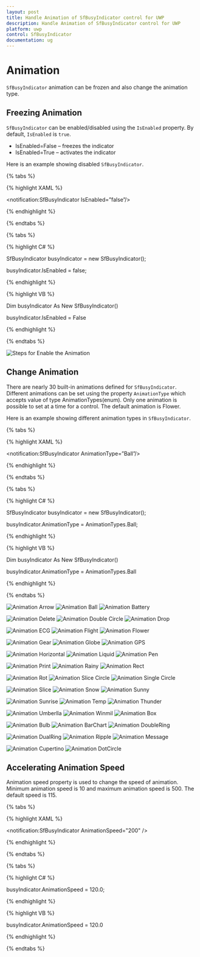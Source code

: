 ```yaml
---
layout: post
title: Handle Animation of SfBusyIndicator control for UWP
description: Handle Animation of SfBusyIndicator control for UWP
platform: uwp
control: SfBusyIndicator
documentation: ug
---
```


# Animation

`SfBusyIndicator` animation can be frozen and also change the animation type.

##  Freezing Animation

`SfBusyIndicator` can be enabled/disabled using the `IsEnabled` property. By default, `IsEnabled` is `true`.

* IsEnabled=False –  freezes the indicator 
* IsEnabled=True –  activates the indicator

Here is an example showing disabled `SfBusyIndicator`.

{% tabs %}

{% highlight XAML %}

<Grid Background=”CornFlowerBlue”/>

<notification:SfBusyIndicator IsEnabled=”false”/>

</Grid>

{% endhighlight %}

{% endtabs %}

{% tabs %}

{% highlight C# %}

SfBusyIndicator busyIndicator = new SfBusyIndicator();

busyIndicator.IsEnabled = false;

{% endhighlight %}

{% highlight VB %}

Dim busyIndicator As New SfBusyIndicator()

busyIndicator.IsEnabled = False

{% endhighlight %}

{% endtabs %}

![Steps for Enable the Animation](SfBusyIndicator1/Enable.png)

## Change Animation

There are nearly 30 built-in animations defined for `SfBusyIndicator`. Different animations can be set using the property `AnimationType` which accepts value of type AnimationTypes(enum). Only one animation is possible to set at a time for a control. The default animation is Flower.

Here is an example showing different animation types in `SfBusyIndicator`.

{% tabs %}

{% highlight XAML %}

<Grid Background=”CornFlowerBlue”/>

<notification:SfBusyIndicator AnimationType=”Ball”/>

</Grid>

{% endhighlight %}

{% endtabs %}

{% tabs %}

{% highlight C# %}

SfBusyIndicator busyIndicator = new SfBusyIndicator();

busyIndicator.AnimationType = AnimationTypes.Ball;

{% endhighlight %}

{% highlight VB %}

Dim busyIndicator As New SfBusyIndicator()

busyIndicator.AnimationType = AnimationTypes.Ball

{% endhighlight %}

{% endtabs %}

![Animation Arrow](SfBusyIndicator1/Arrow.png)		![Animation Ball](SfBusyIndicator1/Ball.png)	![Animation Battery](SfBusyIndicator1/Battery.png)

![Animation Delete](SfBusyIndicator1/Delete.png)	![Animation Double Circle](SfBusyIndicator1/DoubleCircle.png)	![Animation Drop](SfBusyIndicator1/Drop.png)

![Animation ECG](SfBusyIndicator1/Ecg.png)	![Animation Flight](SfBusyIndicator1/Flight.png)	![Animation Flower](SfBusyIndicator1/Flower.png)

![Animation Gear](SfBusyIndicator1/Gear.png)	![Animation Globe](SfBusyIndicator1/Globe.png)	![Animation GPS](SfBusyIndicator1/Gps.png)

![Animation Horizontal](SfBusyIndicator1/Horizontal.png)	![Animation Liquid](SfBusyIndicator1/liquid.png)	![Animation Pen](SfBusyIndicator1/pen.png)

![Animation Print](SfBusyIndicator1/print.png)	![Animation Rainy](SfBusyIndicator1/rainy.png)	![Animation Rect](SfBusyIndicator1/Rect.png)

![Animation Rot](SfBusyIndicator1/Rot.png)	![Animation Slice Circle](SfBusyIndicator1/SilceCircle.png)	![Animation Single Circle](SfBusyIndicator1/SingleCircle.png)

![Animation Slice](SfBusyIndicator1/Slice.png)	![Animation Snow](SfBusyIndicator1/Snow.png)	![Animation Sunny](SfBusyIndicator1/Sunny.png)

![Animation Sunrise](SfBusyIndicator1/Sunrise.png)	![Animation Temp](SfBusyIndicator1/Temp.png)	![Animation Thunder](SfBusyIndicator1/Thunder.png)

![Animation Umberlla](SfBusyIndicator1/Umberlla.png)	![Animation Winmil](SfBusyIndicator1/Winmil.png)	![Animation Box](SfBusyIndicator1/Box.png)

![Animation Bulb](SfBusyIndicator1/Bulb.png) ![Animation BarChart](SfBusyIndicator1/BarChart.png)  ![Animation DoubleRing](SfBusyIndicator1/DoubleRing.png)

![Animation DualRing](SfBusyIndicator1/DualRing.png) ![Animation Ripple](SfBusyIndicator1/Ripple.png) ![Animation Message](SfBusyIndicator1/Message.png)

![Animation Cupertino](SfBusyIndicator1/Cupertino.png) ![Animation DotCircle](SfBusyIndicator1/DotCircle.png) 


## Accelerating Animation Speed

Animation speed property is used to change the speed of animation. Minimum animation speed is 10 and maximum animation speed is 500. The default speed is 115. 

{% tabs %}

{% highlight XAML %}

<notification:SfBusyIndicator AnimationSpeed="200" />

{% endhighlight %}

{% endtabs %}

{% tabs %}

{% highlight C# %}

busyIndicator.AnimationSpeed = 120.0;

{% endhighlight %}

{% highlight VB %}

busyIndicator.AnimationSpeed = 120.0

{% endhighlight %}

{% endtabs %}
